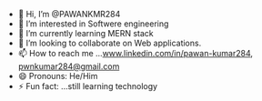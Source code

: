 - 👋 Hi, I’m @PAWANKMR284
- 👀 I’m interested in Softwere engineering
- 🌱 I’m currently learning MERN stack
- 💞️ I’m looking to collaborate on Web applications.
- 📫 How to reach me ...www.linkedin.com/in/pawan-kumar284, pwnkumar284@gmail.com
- 😄 Pronouns: He/Him
- ⚡ Fun fact: ...still learning technology

<!---
PAWANKMR284/PAWANKMR284 is a ✨ special ✨ repository because its `README.md` (this file) appears on your GitHub profile.
You can click the Preview link to take a look at your changes.
--->
